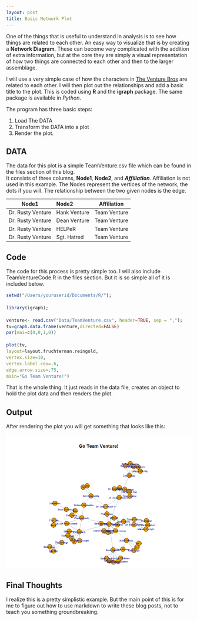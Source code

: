 ```yaml
---
layout: post
title: Basic Network Plot
---
```


One of the things that is useful to understand in analysis is to see how things are related to each other.
An easy way to visualize that is by creating a **Network Diagram**.  These can become very complicated with the 
addition of extra information, but at the core they are simply a visual representation of how two things are 
connected to each other and then to the larger assemblage.

I will use a very simple case of how the characters in [The Venture Bros](http://www.adultswim.com/videos/the-venture-bros/ "The Venture Bros") 
are related to each other.  I will then plot out the relationships and add a basic title to the plot.  This is 
coded using **R** and the **igraph** package.  The same package is available in _Python_.

The program has three basic steps:
1. Load The DATA
2. Transform the DATA into a plot
3. Render the plot.

## DATA

The data for this plot is a simple TeamVenture.csv file which can be found in the files section of this blog.  
It consists of three columns, **Node1**, **Node2**, and **_Affiliation_**.  Affiliation is not used 
in this example.  The Nodes represent the vertices of the network, the dots if you will.  The relationship 
between the two given nodes is the edge.

| Node1               | Node2               | Affiliation          |
| ------------------- |:------------------- | :-------------------:|
|Dr. Rusty Venture    | Hank Venture        | Team Venture         |
|Dr. Rusty Venture    | Dean Venture        | Team Venture         |
|Dr. Rusty Venture    | HELPeR              | Team Venture         |
|Dr. Rusty Venture    | Sgt. Hatred         | Team Venture         |

## Code

The code for this process is pretty simple too.  I will also include TeamVentureCode.R in the files section.  But it 
is so simple all of it is included below.

```R
setwd("/Users/youruserid/Documents/R/");

library(igraph);

venture<- read.csv("Data/TeamVenture.csv", header=TRUE, sep = ",");
tv=graph.data.frame(venture,directed=FALSE)
par(mai=c(0,0,1,0))

plot(tv,
layout=layout.fruchterman.reingold,
vertex.size=10,
vertex.label.cex=.6,
edge.arrow.size=.75,
main="Go Team Venture!")
```

That is the whole thing.  It just reads in the data file, creates an object to hold the plot data and then renders the plot.

## Output

After rendering the plot you will get something that looks like this:

![Go Team Venture!](/images/TeamVentureBasicNetworkPlot.png)

## Final Thoughts

I realize this is a pretty simplistic example.  But the main point of this is for me to figure out 
how to use markdown to write these blog posts, not to teach you something groundbreaking.